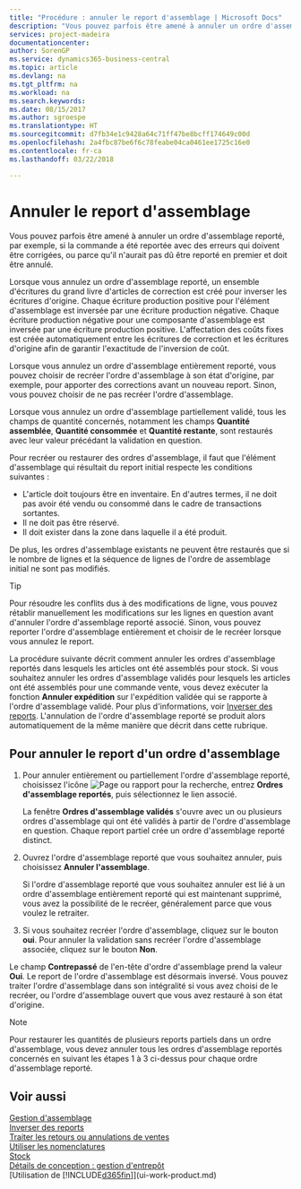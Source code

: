 ```yaml
---
title: "Procédure : annuler le report d'assemblage | Microsoft Docs"
description: "Vous pouvez parfois être amené à annuler un ordre d'assemblage reporté, par exemple, si la commande a été reportée avec des erreurs qui doivent être corrigées, ou parce qu'il n'aurait pas dû être reporté en premier et doit être annulé."
services: project-madeira
documentationcenter: 
author: SorenGP
ms.service: dynamics365-business-central
ms.topic: article
ms.devlang: na
ms.tgt_pltfrm: na
ms.workload: na
ms.search.keywords: 
ms.date: 08/15/2017
ms.author: sgroespe
ms.translationtype: HT
ms.sourcegitcommit: d7fb34e1c9428a64c71ff47be8bcff174649c00d
ms.openlocfilehash: 2a4fbc87be6f6c78feabe04ca0461ee1725c16e0
ms.contentlocale: fr-ca
ms.lasthandoff: 03/22/2018

---
```

# <a name="undo-assembly-posting"></a>Annuler le report d'assemblage
Vous pouvez parfois être amené à annuler un ordre d'assemblage reporté, par exemple, si la commande a été reportée avec des erreurs qui doivent être corrigées, ou parce qu'il n'aurait pas dû être reporté en premier et doit être annulé.

Lorsque vous annulez un ordre d'assemblage reporté, un ensemble d'écritures du grand livre d'articles de correction est créé pour inverser les écritures d'origine. Chaque écriture production positive pour l'élément d'assemblage est inversée par une écriture production négative. Chaque écriture production négative pour une composante d'assemblage est inversée par une écriture production positive. L'affectation des coûts fixes est créée automatiquement entre les écritures de correction et les écritures d'origine afin de garantir l'exactitude de l'inversion de coût.  

Lorsque vous annulez un ordre d'assemblage entièrement reporté, vous pouvez choisir de recréer l'ordre d'assemblage à son état d'origine, par exemple, pour apporter des corrections avant un nouveau report. Sinon, vous pouvez choisir de ne pas recréer l'ordre d'assemblage.  

Lorsque vous annulez un ordre d'assemblage partiellement validé, tous les champs de quantité concernés, notamment les champs **Quantité assemblée**, **Quantité consommée** et **Quantité restante**, sont restaurés avec leur valeur précédant la validation en question.  

Pour recréer ou restaurer des ordres d'assemblage, il faut que l'élément d'assemblage qui résultait du report initial respecte les conditions suivantes :  

-   L'article doit toujours être en inventaire. En d'autres termes, il ne doit pas avoir été vendu ou consommé dans le cadre de transactions sortantes.  
-   Il ne doit pas être réservé.  
-   Il doit exister dans la zone dans laquelle il a été produit.  

De plus, les ordres d'assemblage existants ne peuvent être restaurés que si le nombre de lignes et la séquence de lignes de l'ordre de assemblage initial ne sont pas modifiés.  

> [!TIP]  
>  Pour résoudre les conflits dus à des modifications de ligne, vous pouvez rétablir manuellement les modifications sur les lignes en question avant d'annuler l'ordre d'assemblage reporté associé. Sinon, vous pouvez reporter l'ordre d'assemblage entièrement et choisir de le recréer lorsque vous annulez le report.  

La procédure suivante décrit comment annuler les ordres d'assemblage reportés dans lesquels les articles ont été assemblés pour stock. Si vous souhaitez annuler les ordres d'assemblage validés pour lesquels les articles ont été assemblés pour une commande vente, vous devez exécuter la fonction **Annuler expédition** sur l'expédition validée qui se rapporte à l'ordre d'assemblage validé. Pour plus d'informations, voir [Inverser des reports](finance-how-reverse-journal-posting.md). L'annulation de l'ordre d'assemblage reporté se produit alors automatiquement de la même manière que décrit dans cette rubrique.  

## <a name="to-undo-posting-of-an-assembly-order"></a>Pour annuler le report d'un ordre d'assemblage  
1.  Pour annuler entièrement ou partiellement l'ordre d'assemblage reporté, choisissez l'icône ![Page ou rapport pour la recherche](media/ui-search/search_small.png "icône Page ou rapport pour la recherche"), entrez **Ordres d'assemblage reportés**, puis sélectionnez le lien associé.  

    La fenêtre **Ordres d'assemblage validés** s'ouvre avec un ou plusieurs ordres d'assemblage qui ont été validés à partir de l'ordre d'assemblage en question. Chaque report partiel crée un ordre d'assemblage reporté distinct.  
2.  Ouvrez l'ordre d'assemblage reporté que vous souhaitez annuler, puis choisissez **Annuler l'assemblage**.  

    Si l'ordre d'assemblage reporté que vous souhaitez annuler est lié à un ordre d'assemblage entièrement reporté qui est maintenant supprimé, vous avez la possibilité de le recréer, généralement parce que vous voulez le retraiter.  
3.  Si vous souhaitez recréer l'ordre d'assemblage, cliquez sur le bouton **oui**. Pour annuler la validation sans recréer l'ordre d'assemblage associée, cliquez sur le bouton **Non**.  

Le champ **Contrepassé** de l'en\-tête d'ordre d'assemblage prend la valeur **Oui**. Le report de l'ordre d'assemblage est désormais inversé. Vous pouvez traiter l'ordre d'assemblage dans son intégralité si vous avez choisi de le recréer, ou l'ordre d'assemblage ouvert que vous avez restauré à son état d'origine.  

> [!NOTE]  
>  Pour restaurer les quantités de plusieurs reports partiels dans un ordre d'assemblage, vous devez annuler tous les ordres d'assemblage reportés concernés en suivant les étapes 1 à 3 ci-dessus pour chaque ordre d'assemblage reporté.  

## <a name="see-also"></a>Voir aussi  
[Gestion d'assemblage](assembly-assemble-items.md)  
[Inverser des reports](finance-how-reverse-journal-posting.md)  
[Traiter les retours ou annulations de ventes](sales-how-process-sales-returns-cancellations.md)    
[Utiliser les nomenclatures](inventory-how-work-BOMs.md)  
[Stock](inventory-manage-inventory.md)  
[Détails de conception : gestion d'entrepôt](design-details-warehouse-management.md)  
[Utilisation de [!INCLUDE[d365fin](includes/d365fin_md.md)]](ui-work-product.md)

